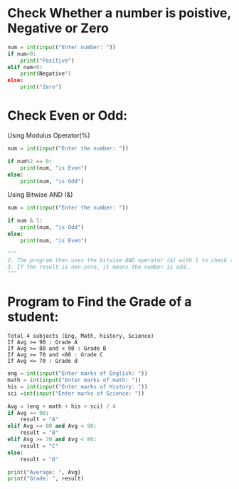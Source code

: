 # Check Whether a number is poistive, Negative or Zero

```py
num = int(input("Enter number: "))
if num>0:
    print("Positive")
elif num<0:
    print(Negative")
else:
    print("Zero")
```

# Check Even or Odd:

Using Modulus Operator(%)

```py
num = int(input("Enter the number: "))

if num%2 == 0:
    print(num, "is Even")
else:
    print(num, "is Odd")
```

Using Bitwise AND (&)

```py
num = int(input("Enter the number: "))

if num & 1:
    print(num, "is Odd")
else:
    print(num, "is Even")
```

```py
"""
2. The program then uses the bitwise AND operator (&) with 1 to check the least significant bit of the binary representation of the number.
3. If the result is non-zero, it means the number is odd.
"""
```

# Program to Find the Grade of a student:

```
Total 4 subjects (Eng, Math, history, Science)
If Avg >= 90 : Grade A
If Avg >= 80 and < 90 : Grade B
If Avg >= 70 and <80 : Grade C
If Avg <= 70 : Grade d
```

```py
eng = int(input("Enter marks of English: "))
math = int(input("Enter marks of math: "))
his = int(input("Enter marks of History: "))
sci =int(input("Enter marks of Science: "))

Avg = (eng + math + his + sci) / 4
if Avg >= 90:
    result = "A"
elif Avg >= 80 and Avg < 90:
    result = "B"
elif Avg >= 70 and Avg < 80:
    result = "C"
else:
    result = "D"

print("Average: ", Avg)
print("Grade: ", result)
```
